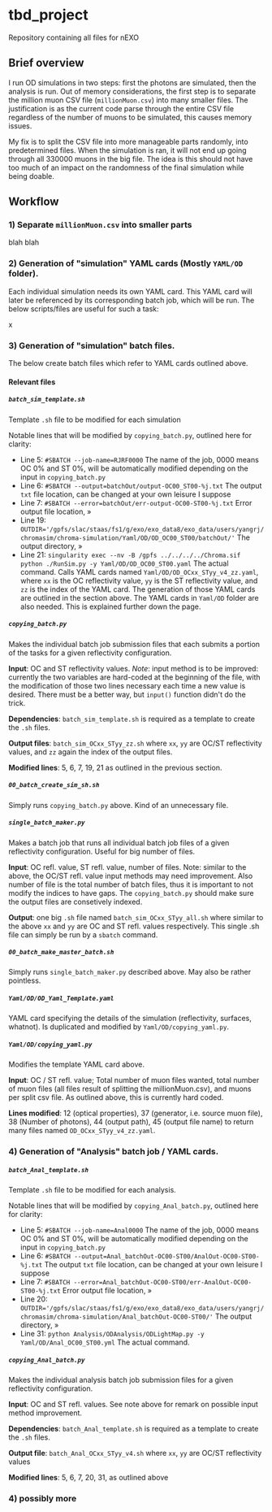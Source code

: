 # tbd_project

Repository containing all files for nEXO

## Brief overview

I run OD simulations in two steps: first the photons are simulated, then the analysis is run. Out of memory considerations, the first step is to separate the million muon CSV file (```millionMuon.csv```) into many smaller files. The justification is as the current code parse through the entire CSV file regardless of the number of muons to be simulated, this causes memory issues.

My fix is to split the CSV file into more manageable parts randomly, into predetermined files. When the simulation is ran, it will not end up going through all 330000 muons in the big file. The idea is this should not have too much of an impact on the randomness of the final simulation while being doable.

## Workflow

### 1) Separate ```millionMuon.csv``` into smaller parts

blah blah


### 2) Generation of "simulation" YAML cards (Mostly ```YAML/OD``` folder).

Each individual simulation needs its own YAML card. This YAML card will later be referenced by its corresponding batch job, which will be run. The below scripts/files are useful for such a task:

x

### 3) Generation of "simulation" batch files.

The below create batch files which refer to YAML cards outlined above.

#### Relevant files

##### ```batch_sim_template.sh``` 

Template ```.sh``` file to be modified for each simulation

Notable lines that will be modified by ```copying_batch.py```, outlined here for clarity:
- Line 5: ```#SBATCH --job-name=RJRF0000``` The name of the job, 0000 means OC 0% and ST 0%, will be automatically modified depending on the input in ```copying_batch.py``` 
- Line 6: ```#SBATCH --output=batchOut/output-OC00_ST00-%j.txt``` The output ```txt``` file location, can be changed at your own leisure I suppose
- Line 7: ```#SBATCH --error=batchOut/err-output-OC00-ST00-%j.txt``` Error output file location, »
- Line 19: ```OUTDIR='/gpfs/slac/staas/fs1/g/exo/exo_data8/exo_data/users/yangrj/chromasim/chroma-simulation/Yaml/OD/OD_OC00_ST00/batchOut/'``` The output directory, »
- Line 21: ```singularity exec --nv -B /gpfs ../../../../Chroma.sif python ./RunSim.py -y Yaml/OD/OD_OC00_ST00.yaml``` The actual command. Calls YAML cards named ```Yaml/OD/OD_OCxx_STyy_v4_zz.yaml```, where ```xx``` is the OC reflectivity value, ```yy``` is the ST reflectivity value, and ```zz``` is the index of the YAML card. The generation of those YAML cards are outlined in the section above. The YAML cards in ```Yaml/OD``` folder are also needed. This is explained further down the page.

##### ```copying_batch.py```

Makes the individual batch job submission files that each submits a portion of the tasks for a given reflectivity configuration.

**Input**: OC and ST reflectivity values. _Note_: input method is to be improved: currently the two variables are hard-coded at the beginning of the file, with the modification of those two lines necessary each time a new value is desired. There must be a better way, but ```input()``` function didn't do the trick.

**Dependencies**: ```batch_sim_template.sh``` is required as a template to create the ```.sh``` files.

**Output files**: ```batch_sim_OCxx_STyy_zz.sh``` where ```xx```, ```yy``` are OC/ST reflectivity values, and ```zz``` again the index of the output files.

**Modified lines**: 5, 6, 7, 19, 21 as outlined in the previous section.

##### ```00_batch_create_sim_sh.sh```

Simply runs ```copying_batch.py``` above. Kind of an unnecessary file.

##### ```single_batch_maker.py```

Makes a batch job that runs all individual batch job files of a given reflectivity configuration. Useful for big number of files.

**Input**: OC refl. value, ST refl. value, number of files. Note: similar to the above, the OC/ST refl. value input methods may need improvement. Also number of file is the total number of batch files, thus it is important to not modify the indices to have gaps. The ```copying_batch.py``` should make sure the output files are consetively indexed.

**Output**: one big ```.sh``` file named ```batch_sim_OCxx_STyy_all.sh``` where similar to the above ```xx``` and ```yy``` are OC and ST refl. values respectively. This single .sh file can simply be run by a ```sbatch``` command.

##### ```00_batch_make_master_batch.sh```

Simply runs ```single_batch_maker.py``` described above. May also be rather pointless.

##### ```Yaml/OD/OD_Yaml_Template.yaml```

YAML card specifying the details of the simulation (reflectivity, surfaces, whatnot). Is duplicated and modified by ```Yaml/OD/copying_yaml.py```.

##### ```Yaml/OD/copying_yaml.py```

Modifies the template YAML card above. 

**Input**: OC / ST refl. value; Total number of muon files wanted, total number of muon files (all files result of splitting the millionMuon.csv), and muons per split csv file. As outlined above, this is currently hard coded.

**Lines modified**: 12 (optical properties), 37 (generator, i.e. source muon file), 38 (Number of photons), 44 (output path), 45 (output file name) to return many files named ```OD_OCxx_STyy_v4_zz.yaml```.

### 4) Generation of "Analysis" batch job / YAML cards.


##### ```batch_Anal_template.sh```

Template ```.sh``` file to be modified for each analysis.

Notable lines that will be modified by ```copying_Anal_batch.py```, outlined here for clarity:
- Line 5: ```#SBATCH --job-name=Anal0000``` The name of the job, 0000 means OC 0% and ST 0%, will be automatically modified depending on the input in ```copying_batch.py``` 
- Line 6: ```#SBATCH --output=Anal_batchOut-OC00-ST00/AnalOut-OC00-ST00-%j.txt``` The output ```txt``` file location, can be changed at your own leisure I suppose
- Line 7: ```#SBATCH --error=Anal_batchOut-OC00-ST00/err-AnalOut-OC00-ST00-%j.txt``` Error output file location, »
- Line 20: ```OUTDIR='/gpfs/slac/staas/fs1/g/exo/exo_data8/exo_data/users/yangrj/chromasim/chroma-simulation/Anal_batchOut-OC00-ST00/'``` The output directory, »
- Line 31: ```python Analysis/ODAnalysis/ODLightMap.py -y Yaml/OD/Anal_OC00_ST00.yml``` The actual command.

##### ```copying_Anal_batch.py```

Makes the individual analysis batch job submission files for a given reflectivity configuration.

**Input**: OC and ST refl. values. See note above for remark on possible input method improvement.

**Dependencies**: ```batch_Anal_template.sh``` is required as a template to create the ```.sh``` files.

**Output file**: ```batch_Anal_OCxx_STyy_v4.sh``` where ```xx```, ```yy``` are OC/ST reflectivity values

**Modified lines**: 5, 6, 7, 20, 31, as outlined above

### 4) possibly more

